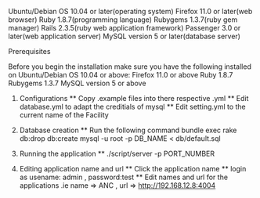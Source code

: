 Ubuntu/Debian OS 10.04 or later(operating system)
Firefox 11.0 or later(web browser)
Ruby 1.8.7(programming language)
Rubygems 1.3.7(ruby gem manager)
Rails 2.3.5(ruby web application framework)
Passenger 3.0 or later(web application server)
MySQL version 5 or later(database server)

Prerequisites

Before you begin the installation make sure you have the following installed on Ubuntu/Debian OS 10.04 or above:
Firefox  11.0 or above
Ruby 1.8.7
Rubygems 1.3.7
MySQL version 5 or above


1.  Configurations
    **  Copy .example files into there respective .yml
    **  Edit database.yml to adapt the creditials of mysql
    **  Edit setting.yml to the current name of the Facility

2.  Database creation
    **  Run the following command
          bundle exec rake db:drop db:create
	  mysql -u root -p DB_NAME < db/default.sql 

3.  Running the application
    **  ./script/server -p PORT_NUMBER

4.  Editing application name and url 
    **  Click the application name
    **  login as usename: admin , password:test
    **  Edit names and url for the applications .ie name => ANC , url => http://192.168.12.8:4004
